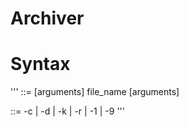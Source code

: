 # Archiver

# Syntax

'''
<sentence> ::= [arguments] file_name [arguments]
  
<arguments> ::= -c | -d | -k | -r | -1 | -9
'''
